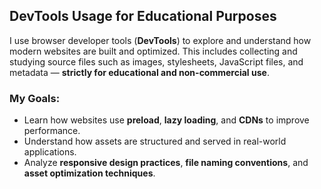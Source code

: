 ## DevTools Usage for Educational Purposes

I use browser developer tools (**DevTools**) to explore and understand how modern websites are built and optimized. This includes collecting and studying source files such as images, stylesheets, JavaScript files, and metadata — **strictly for educational and non-commercial use**.

### My Goals:

- Learn how websites use **preload**, **lazy loading**, and **CDNs** to improve performance.
- Understand how assets are structured and served in real-world applications.
- Analyze **responsive design practices**, **file naming conventions**, and **asset optimization techniques**.
